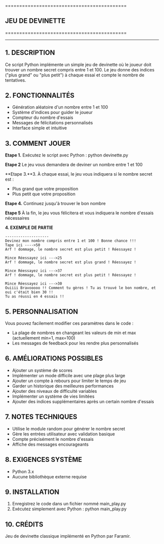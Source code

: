 ===========================================
## JEU DE DEVINETTE
===========================================

---

**1. DESCRIPTION**
--------------
Ce script Python implémente un simple jeu de devinette où le joueur doit
trouver un nombre secret compris entre 1 et 100. Le jeu donne des indices
("plus grand" ou "plus petit") à chaque essai et compte le nombre de tentatives.

**2. FONCTIONNALITÉS**
-------------------
- Génération aléatoire d'un nombre entre 1 et 100
- Système d'indices pour guider le joueur
- Compteur du nombre d'essais
- Messages de félicitations personnalisés
- Interface simple et intuitive

**3. COMMENT JOUER**
-----------------
**Etape 1.** Exécutez le script avec Python :
   python devinette.py

**Etape 2** Le jeu vous demandera de deviner un nombre entre 1 et 100

**Etape 3.**3. À chaque essai, le jeu vous indiquera si le nombre secret est :
   - Plus grand que votre proposition
   - Plus petit que votre proposition

**Etape 4.** Continuez jusqu'à trouver le bon nombre

**Etape 5** À la fin, le jeu vous félicitera et vous indiquera le nombre d'essais nécessaires

**4. EXEMPLE DE PARTIE**
```
--------------------
Devinez mon nombre compris entre 1 et 100 ! Bonne chance !!!
Tape ici ---->50
Arf ! dommage, le nombre secret est plus petit ! Réessayez !

Mince Réessayez ici --->25
Arf ! dommage, le nombre secret est plus grand ! Réessayez !

Mince Réessayez ici --->37
Arf ! dommage, le nombre secret est plus petit ! Réessayez !

Mince Réessayez ici --->30
Ouiiii Bravooooo !! Comment tu gères ! Tu as trouvé le bon nombre, et oui c'était bien 30 !!
Tu as réussi en 4 essais !!
```

**5. PERSONNALISATION**
-------------------
Vous pouvez facilement modifier ces paramètres dans le code :
- La plage de nombres en changeant les valeurs de min et max
  (actuellement min=1, max=100)
- Les messages de feedback pour les rendre plus personnalisés

**6. AMÉLIORATIONS POSSIBLES**
---------------------------
- Ajouter un système de scores
- Implémenter un mode difficile avec une plage plus large
- Ajouter un compte à rebours pour limiter le temps de jeu
- Garder un historique des meilleures performances
- Ajouter des niveaux de difficulté variables
- Implémenter un système de vies limitées
- Ajouter des indices supplémentaires après un certain nombre d'essais

**7. NOTES TECHNIQUES**
--------------------
- Utilise le module random pour générer le nombre secret
- Gère les entrées utilisateur avec validation basique
- Compte précisément le nombre d'essais
- Affiche des messages encourageants

**8. EXIGENCES SYSTÈME**
---------------------
- Python 3.x
- Aucune bibliothèque externe requise

**9. INSTALLATION**
---------------
1. Enregistrez le code dans un fichier nommé main_play.py
2. Exécutez simplement avec Python :
   python main_play.py

**10. CRÉDITS**
-----------
Jeu de devinette classique implémenté en Python par Faramir.

